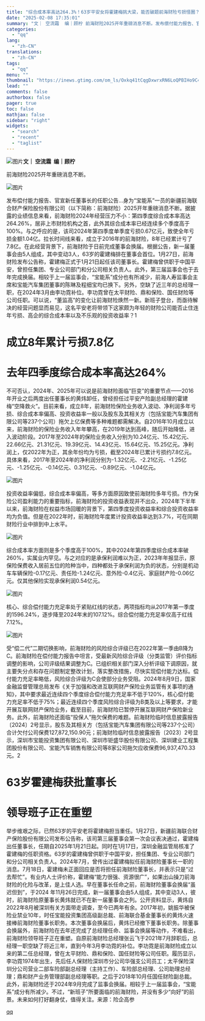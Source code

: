 ```yaml
---
title: "综合成本率高达264.3%！63岁平安女将霍建梅挑大梁，能否破题前海财险亏损怪圈？！"
date: "2025-02-08 17:35:01"
summary: "文｜ 空流霜  编｜顾柠 前海财险2025开年重磅消息不断。发布偿付能力报告、官宣新任董事长的任职公..."
categories:
  - "qq"
lang:
  - "zh-CN"
translations:
  - "zh-CN"
tags:
  - "qq"
menu: ""
thumbnail: "https://inews.gtimg.com/om_ls/Oxkq41tCqgDxwrxRN6LoQPBIHo9C4FxanON7odeXrp_IEAA_640360/0"
lead: ""
comments: false
authorbox: false
pager: true
toc: false
mathjax: false
sidebar: "right"
widgets:
  - "search"
  - "recent"
  - "taglist"
---
```


![图片](https://inews.gtimg.com/om_bt/O0fF6_MG3zrrNeDPGwJ4H06XoEJ3DYCbZOM27amwW2D3kAA/641)**文｜ 空流霜  编｜顾柠**

  
  

前海财险2025开年重磅消息不断。

![图片](https://inews.gtimg.com/om_bt/OYhbygxkUsUbzrqsAc8ozIBOxk9SFFHLqjSM8T_tDkE08AA/641)

  
发布偿付能力报告、官宣新任董事长的任职公告…身为“宝能系”一员的新疆前海联合财产保险股份有限公司（以下简称：前海财险）2025开年重磅消息不断。据披露的业绩信息来看，前海财险2024年经营压力不小：第四季度综合成本率高达264.26%，居非上市财险机构之首，此外其综合成本率已经连续多个季度高于100%。与之呼应的是，该司2024年第四季度单季度亏损0.67亿元，致使全年亏损金额1.04亿。拉长时间线来看，成立于2016年的前海财险，8年已经累计亏了7.8亿。在此经营背景下，前海财险于日前完成董事会换届。根据公告，新一届董事会由5人组成，其中变动3人，63岁的霍建梅排在董事会首位。1月27日，前海财险发布公告称，霍建梅正式于1月21日起任该司董事长。霍建梅曾供职于中国平安，曾担任集团、专业公司部门和分公司相关负责人。此外，第三届监事会也于去年完成换届。相较于上一届监事会，“宝能系”成分也有所减少，前海人寿监事会主席和宝能汽车集团董事的陈琳及程细宝均已换下。另外，空缺了近三年的总经理一职，在2024年3月由李功霓补位。李功霓曾在太平财险、鼎和保险、国任财险等公司任职。可以说，“董监高”的变化让前海财险焕然一新。新班子登台，而亟待解决的经营问题显而易见，这名平安老将带领下这家颇为年轻的财险公司能否止住连年亏损、高企的综合成本率以及不乐观的投资收益率？1

**成立8年累计亏损7.8亿**
================

**去年四季度综合成本率高达264%**
====================

不可否认，2024年、2025年可以说是前海财险面临“巨变”的重要节点——2016年开业之后两度出任董事长的黄炜卸任，曾经担任过平安产险副总经理的霍建梅“空降救火”。目前来看，成立8年，前海财险保险业务收入波动、净利润多年亏损、综合成本率偏高、投资收益率一般以及股东及其相关方（包括宝能汽车集团有限公司等237个公司）拖欠上亿保费等多种难题都需解决。自2016年10月成立以来，前海财险的保险业务收入年年攀高，在2019年达到高峰，随后开始降低，进入波动阶段。2017年至2024年的保险业务收入分别为10.24亿元、15.42亿元、22.66亿元、21.31亿元、19.39亿元、14.43亿元、15.64亿元、15.25亿元。净利润上，仅2022年为正，其余年份均为亏损，截至2024年已累计亏损约7.8亿元。具体来看，2017年至2024年的净利润分别为-1.32亿元、-2.21亿元、-1.25亿元、-1.25亿元、-0.14亿元、0.31亿元、-0.89亿元、-1.04亿元。

![图片](https://inews.gtimg.com/om_bt/O6bGAdlzlNw0lQZe9VR8xqkCVXnFdc8WQhF8EYktLU350AA/641)

投资收益率偏低，综合成本率偏高，等多方面原因致使前海财险多年亏损。作为保险公司盈利能力的重要指标，前海财险的投资收益表现并不出众，2024年下半年以来，前海财险在权益市场回暖的背景下，第四季度投资收益率和综合投资收益率均为负值。但是在2022年时，前海财险年度累计投资收益率达到3.7%，可在同期财险行业中排到中上水平。

![图片](https://inews.gtimg.com/om_bt/Okh1adrq0eEd1EeaxO0qIjoZxDcIWa-FalvhdqU-Ye5d4AA/641)

综合成本率方面则是多个季度高于100%，其中2024年第四季度综合成本率破260%，实属业内罕见。与之对应的是承保利润难以为正，2023年年报显示，原保险保费收入居前五位的险种当中，四种都处于承保利润为负的状态，分别是机动车车辆保险-0.17亿元、责任险-1.24亿元、意外险-0.4亿元、家庭财产险-0.06亿元。仅其他保险实现承保利润0.54亿元。

![图片](https://inews.gtimg.com/om_bt/OvO57kMYXK188gdg7BgeTRt2YfOzigkkoOXYpC5BWhYGAAA/641)

核心、综合偿付能力充足率处于紧贴红线的状态，两项指标均从2017年第一季度的1596.24%，逐步降至2024年末的107.12%。综合偿付能力充足率仅高于红线7.12%。

![图片](https://inews.gtimg.com/om_bt/Oof69c5bpjGLL1A4jCyEYJF_Ivflq_pOYnRQ4rohmk5TEAA/641)

受“偿二代”二期切换影响，前海财险的风险综合评级已在2022年第一季由B降为C。前海财险在偿付能力报告中坦言，受最新风险综合评级（分类监管）评价指标调整的影响，公司评级结果调整为C。已组织相关部门深入分析评级下调原因，就主要失分点和存在问题制定整改计划，落实整改措施，尽快实现偿付能力达标。偿付能力充足率略低，风险综合评级为C会使部分业务受阻。2024年8月9日，国家金融监督管理总局发布《关于加强和改进互联网财产保险业务监管有关事项的通知》，其中要求最近连续四个季度综合偿付能力充足率不低于120%，核心偿付能力充足率不低于75%；最近连续四个季度风险综合评级为B类及以上等要求，才能开展互联网财产保险业务，截至目前，前海财险已暂停开展互联网财产保险新业务。此外，前海财险还面临“投保人”拖欠保费的难题。前海财险临时信息披露报告〔2024〕2号显示，股东及其相关方（包括宝能汽车集团有限公司等237个公司）合计欠付公司保费127,872,150.90元；前海财险临时信息披露报告〔2023〕2号显示，深圳市宝能投资集团有限公司、深圳市钜盛华股份有限公司、深圳建业工程集团股份有限公司、宝能汽车销售有限公司等8家公司拖欠应收保费96,937,470.33元。2

**63岁霍建梅获批董事长**
===============

**领导班子正在重塑**
============

举步维艰之际，已然63岁的平安老将霍建梅担当重任。1月27日，新疆前海联合财产保险股份有限公司发布公告称，该司第三届董事会第一次会议表决通过，霍建梅出任董事长，任期自2025年1月21日起。同时在1月17日，深圳金融监管局核准了霍建梅的任职资格。63岁的霍建梅曾供职于中国平安，担任集团、专业公司部门和分公司相关负责人。2024年7月，曾传出过霍建梅拟任前海财险董事长一职的消息。7月18日，霍建梅未正面回应是否将担任前海财险董事长，并表示只是“过去帮忙”。有业内人士评价称，霍建梅“能力很强、资源很广”，如果出山操刀前海财险的化险与改革，是上佳人选。早在董事长任命之前，前海财险董事会换届“虽迟但到”，于2024 年11月26日完成，新一届董事会由5人组成，其中变动3人，彼时，前海财险原董事长黄炜就已不在新一届董事会之列。公开资料显示，黄炜自2022年8月被深圳有关方面带走调查，至今已两年有余。2017年初，姚振华被保险业禁业10年，时任宝能投资集团高级副总裁、前海联合基金董事长的黄炜火速接棒前海财险董事长职务。本次董事会换届后，黄炜已经撤下董事长职务。除董事会换届外，前海财险在去年还完成了总经理任命、监事会换届等动作，不难看出，前海财险领导班子正在重塑。自原前海财险总经理张云飞于2021年7月辞职后，总经理一职空缺了将近三年，直到今年3月李功霓的补位。李功霓是前海财险成立以来的第二任总经理，曾在太平财险、鼎和保险、国任财险等公司任职。履历显示，李功霓1974年出生，先后任人保财险深圳市分公司华强支公司员工；太平保险深圳分公司营业二部车险部副总经理（主持工作）、车险部总经理、公司助理总经理；鼎和财产业务管理部副总经理等职。之后于2018年10月任国任财险副总裁。此外，前海财险还于2024年9月完成了监事会换届。相较于上一届监事会，“宝能系”成分有所减少。不过，“新班子”所要面临的前海财险，并没有多少“向好”的前景。未来如何打好翻身仗，值得关注。来源：险企高参

[qq](https://new.qq.com/rain/a/20250208A06L2C00)
